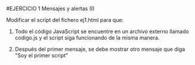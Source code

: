 #EJERCICIO 1 Mensajes y alertas (I)

Modificar el script del fichero ej1.html para que:

1. Todo el código JavaScript se encuentre en un archivo externo llamado codigo.js y el script siga funcionando de la misma manera.

2. Después del primer mensaje, se debe mostrar otro mensaje que diga "Soy el primer script"
